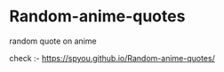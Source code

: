 # Random-anime-quotes
random quote on anime 

check :- https://spyou.github.io/Random-anime-quotes/
